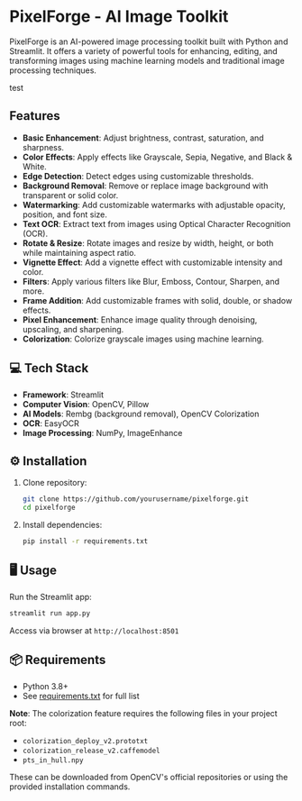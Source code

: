 # PixelForge - AI Image Toolkit

PixelForge is an AI-powered image processing toolkit built with Python and Streamlit. It offers a variety of powerful tools for enhancing, editing, and transforming images using machine learning models and traditional image processing techniques.

test 

## Features
- **Basic Enhancement**: Adjust brightness, contrast, saturation, and sharpness.
- **Color Effects**: Apply effects like Grayscale, Sepia, Negative, and Black & White.
- **Edge Detection**: Detect edges using customizable thresholds.
- **Background Removal**: Remove or replace image background with transparent or solid color.
- **Watermarking**: Add customizable watermarks with adjustable opacity, position, and font size.
- **Text OCR**: Extract text from images using Optical Character Recognition (OCR).
- **Rotate & Resize**: Rotate images and resize by width, height, or both while maintaining aspect ratio.
- **Vignette Effect**: Add a vignette effect with customizable intensity and color.
- **Filters**: Apply various filters like Blur, Emboss, Contour, Sharpen, and more.
- **Frame Addition**: Add customizable frames with solid, double, or shadow effects.
- **Pixel Enhancement**: Enhance image quality through denoising, upscaling, and sharpening.
- **Colorization**: Colorize grayscale images using machine learning.

## 💻 Tech Stack
- **Framework**: Streamlit
- **Computer Vision**: OpenCV, Pillow
- **AI Models**: Rembg (background removal), OpenCV Colorization
- **OCR**: EasyOCR
- **Image Processing**: NumPy, ImageEnhance

## ⚙️ Installation
1. Clone repository:
   ```bash
   git clone https://github.com/yourusername/pixelforge.git
   cd pixelforge
   ```

2. Install dependencies:
   ```bash
   pip install -r requirements.txt
   ```

## 🖥️ Usage
Run the Streamlit app:
```bash
streamlit run app.py
```
Access via browser at `http://localhost:8501`

## 📦 Requirements
- Python 3.8+
- See [requirements.txt](requirements.txt) for full list

**Note**: The colorization feature requires the following files in your project root:
- `colorization_deploy_v2.prototxt`
- `colorization_release_v2.caffemodel`
- `pts_in_hull.npy`

These can be downloaded from OpenCV's official repositories or using the provided installation commands.